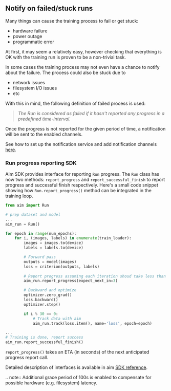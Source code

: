 ## Notify on failed/stuck runs

Many things can cause the training process to fail or get stuck:
- hardware failure
- power outage
- programmatic error

At first, it may seem a relatively easy, however checking that everything is OK with the training run is proven
to be a non-trivial task. 

In some cases the training process may not even have a chance to notify about the failure. The process
could also be stuck due to
- network issues
- filesystem I/O issues
- etc

With this in mind, the following definition of failed process is used:

> *The Run is considered as failed if it hasn't reported any progress in a predefined time-interval.*

Once the progress is not reported for the given period of time, a notification will be sent to the enabled channels.

See how to set up the notification service and add notification channels [here](./notifications.html).

### Run progress reporting SDK

Aim SDK provides interface for reporting `Run` progress. The `Run` class has now two methods:
`report_progress` and `report_successful_finish` to report progress and successful finish respectively.
Here's a small code snippet showing how `Run.report_progress()` method can be integrated in the training loop.

```python
from aim import Run

# prep dataset and model
...
aim_run = Run()

for epoch in range(num_epochs):
    for i, (images, labels) in enumerate(train_loader):
        images = images.to(device)
        labels = labels.to(device)

        # Forward pass
        outputs = model(images)
        loss = criterion(outputs, labels)
    
        # Report progress assuming each iteration shoud take less than 3 sec.
        aim_run.report_progress(expect_next_in=3)

        # Backward and optimize
        optimizer.zero_grad()
        loss.backward()
        optimizer.step()

        if i % 30 == 0:
            # Track data with aim
            aim_run.track(loss.item(), name='loss', epoch=epoch)

...
# Training is done, report success
aim_run.report_successful_finish()

```

`report_progress()` takes an ETA (in seconds) of the next anticipated progress report call.

Detailed description of interfaces is available in aim [SDK reference](../refs/sdk.html#aim.sdk.run.Run.report_progress).

.. note::
   Additional grace period of 100s is enabled to compensate for possible hardware (e.g. filesystem) latency.
